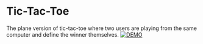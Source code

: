 # Tic-Tac-Toe
The plane version of tic-tac-toe where two users are playing from the same computer and define the winner themselves.
[![DEMO](https://img.youtube.com/vi/zf_NkKOlk_w/0.jpg)](https://www.youtube.com/watch?v=zf_NkKOlk_w)
